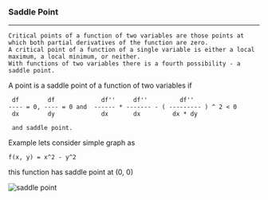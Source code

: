 ### Saddle Point
***

```
Critical points of a function of two variables are those points at which both partial derivatives of the function are zero.
A critical point of a function of a single variable is either a local maximum, a local minimum, or neither.
With functions of two variables there is a fourth possibility - a saddle point.
```

A point is a saddle point of a function of two variables if

```
 df        df             df''     df''         df''
---- = 0, ---- = 0 and  ------ * ------- - ( --------- ) ^ 2 < 0
 dx        dy             dx       dx         dx * dy
 
 and saddle point.
```

Example
lets consider simple graph as

```
f(x, y) = x^2 - y^2
``` 
this function has saddle point at (0, 0)

![saddle point](https://upload.wikimedia.org/wikipedia/commons/1/1e/Saddle_point.svg)

